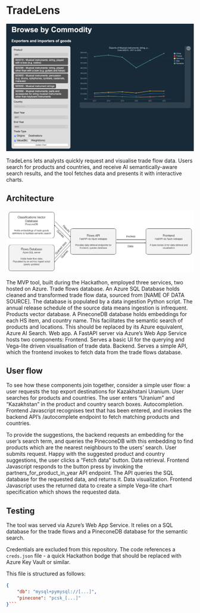 # TradeLens

![TradeLens Screenshot](/docs/imgs/screenshot.jpeg)


TradeLens lets analysts quickly request and visualise trade flow data. Users search for products and countries, and receive AI semantically-aware search results, and the tool fetches data and presents it with interactive charts. 

## Architecture

![TradeLens stack](/docs/imgs/stack.png)

The MVP tool, built during the Hackathon, employed three services, two hosted on Azure.
Trade flows database. An Azure SQL Database holds cleaned and transformed trade flow data, sourced from [NAME OF DATA SOURCE]. The database is populated by a data ingestion Python script. The annual release schedule of the source data means ingestion is infrequent.
Products vector database. A PineconeDB database holds embeddings for each HS item, and country name. This facilitates the semantic search of products and locations. This should be replaced by its Azure equivalent, Azure AI Search. 
Web app. A FastAPI server via Azure’s Web App Service hosts two components:
Frontend. Serves a basic UI for the querying and Vega-lite driven visualisation of trade data.
Backend. Serves a simple API, which the frontend invokes to fetch data from the trade flows database.

## User flow

To see how these components join together, consider a simple user flow: a user requests the top export destinations for Kazakhstani Uranium.
User searches for products and countries. The user enters “Uranium” and “Kazakhstan” in the product and country search boxes.
Autocompletion. Frontend Javascript recognises text that has been entered, and invokes the backend API’s /autocomplete endpoint to fetch matching products and countries.

To provide the suggestions, the backend requests an embedding for the user’s search term, and queries the PineconeDB with this embedding to find products which are the nearest neighbours to the users’ search.
User submits request. Happy with the suggested product and country suggestions, the user clicks a “Fetch data” button. 
Data retrieval. Frontend Javascript responds to the button press by invoking the partners_for_product_in_year API endpoint. The API queries the SQL database for the requested data, and returns it.
Data visualization. Frontend Javascript uses the returned data to create a simple Vega-lite chart specification which shows the requested data. 

## Testing

The tool was served via Azure’s Web App Service. It relies on a SQL database for the trade flows and a PineconeDB database for the semantic search.

Credentials are excluded from this repository. The code references a `creds.json` file - a quick Hackathon bodge that should be replaced with Azure Key Vault or similar.

This file is structured as follows:

```json
{
    "db": "mysql+pymysql://[...]",
    "pinecone": "pcsk_[...]"
}```
